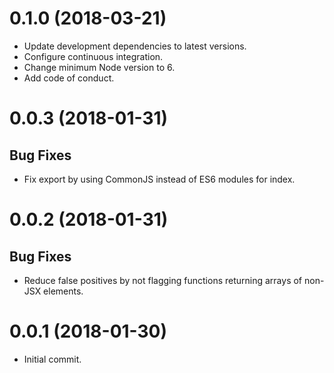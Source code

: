 # 0.1.0 (2018-03-21)

*   Update development dependencies to latest versions.
*   Configure continuous integration.
*   Change minimum Node version to 6.
*   Add code of conduct.

# 0.0.3 (2018-01-31)

## Bug Fixes

*   Fix export by using CommonJS instead of ES6 modules for index.

# 0.0.2 (2018-01-31)

## Bug Fixes

*   Reduce false positives by not flagging functions returning arrays of non-JSX elements.

# 0.0.1 (2018-01-30)

*   Initial commit.
